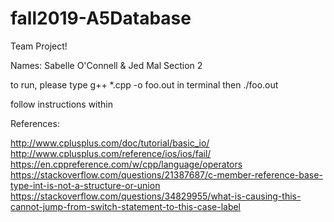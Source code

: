 # fall2019-A5Database
Team Project!

Names: Sabelle O'Connell & Jed Mal
Section 2


to run, please type 
g++ *.cpp -o foo.out
in terminal
then
./foo.out

follow instructions within

References:

http://www.cplusplus.com/doc/tutorial/basic_io/
http://www.cplusplus.com/reference/ios/ios/fail/
https://en.cppreference.com/w/cpp/language/operators
https://stackoverflow.com/questions/21387687/c-member-reference-base-type-int-is-not-a-structure-or-union
https://stackoverflow.com/questions/34829955/what-is-causing-this-cannot-jump-from-switch-statement-to-this-case-label
